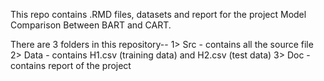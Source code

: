 This repo contains .RMD files, datasets and report for the project Model Comparison Between BART and CART.

There are 3 folders in this repository--
1> Src - contains all the source file
2> Data - contains H1.csv (training data) and H2.csv (test data)
3> Doc - contains report of the project
